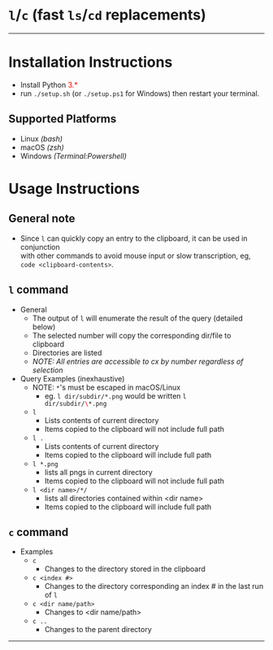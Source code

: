 # <code>l</code>/<code>c</code> (fast <code>ls</code>/<code>cd</code> replacements)

<hr>

# Installation Instructions
* Install Python <span style="color:red">3.\*</span>
* run <code>./setup.sh</code> (or <code>./setup.ps1</code> for Windows) then restart your terminal.
## Supported Platforms
* Linux _(bash)_
* macOS _(zsh)_
* Windows _(Terminal:Powershell)_
# Usage Instructions
## General note
* Since <code>l</code> can quickly copy an entry to the clipboard, it can be used in conjunction  
with other commands to avoid mouse input or slow transcription, eg, <code>code \<clipboard-contents\></code>.
## <code>l</code> command
* General
    * The output of <code>l</code> will enumerate the result of the query (detailed below)
    * The selected number will copy the corresponding dir/file to clipboard
    * Directories are listed 
    * _NOTE: All entries are accessible to cx by number regardless of selection_
* Query Examples (inexhaustive)
    * NOTE: <code>*</code>'s must be escaped in macOS/Linux
        * eg. <code>l dir/subdir/\*.png</code> would be written <code>l dir/subdir/<span style="color:red">\\</span>\*.png</code> 
    * <code>l</code>
        * Lists contents of current directory
        * Items copied to the clipboard will not include full path
    * <code>l .</code>
        * Lists contents of current directory
        * Items copied to the clipboard will include full path        
    * <code>l \*.png</code>
        * lists all pngs in current directory
        * Items copied to the clipboard will not include full path
    * <code>l \<dir name\>/*/</code>
        * lists all directories contained within \<dir name\>
        * Items copied to the clipboard will include full path

## <code>c</code> command
* Examples
    * <code>c</code>
        * Changes to the directory stored in the clipboard
    * <code>c \<index #\></code>
        * Changes to the directory corresponding an index # in the last run of <code>l</code>
    * <code>c \<dir name/path\></code>
        * Changes to \<dir name/path\>
    * <code>c ..</code>
        * Changes to the parent directory

<hr>